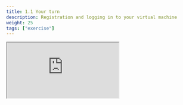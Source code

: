 ```yaml
---
title: 1.1 Your turn
description: Registration and logging in to your virtual machine
weight: 25
tags: ["exercise"]
---
```


<!-- source: <a href="https://colorado.rstudio.com/rsc/pro-admin-training/ssh-in" target="_blank">colorado.rstudio.com/rsc/pro-admin-training/ssh-in</a> -->

<script src="/js/iframeResizer.min.js" type="text/javascript"></script>

<div class="responsive-container-learnr">

  <div class="animated-r-wrapper">
    <div class="animated-r-vertical">
      <div class="animated-r-circle"></div>
    </div>
    <div class="animated-r-diagonal"></div>
  </div>

  <iframe id="learnr_iframe"
    src="https://colorado.rstudio.com/rsc/pro-admin-training/ssh-in" 
    gesture="media"  allowfullscreen
    scrolling="yes">
  </iframe>
</div>

<script>
  iFrameResize({ checkOrigin: 'https://colorado.rstudio.com/rsc/' , log: false }, '#learnr_iframe')
</script>



